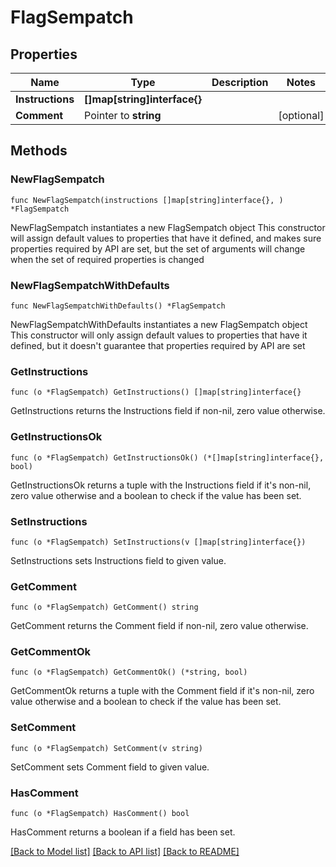 # FlagSempatch

## Properties

Name | Type | Description | Notes
------------ | ------------- | ------------- | -------------
**Instructions** | **[]map[string]interface{}** |  | 
**Comment** | Pointer to **string** |  | [optional] 

## Methods

### NewFlagSempatch

`func NewFlagSempatch(instructions []map[string]interface{}, ) *FlagSempatch`

NewFlagSempatch instantiates a new FlagSempatch object
This constructor will assign default values to properties that have it defined,
and makes sure properties required by API are set, but the set of arguments
will change when the set of required properties is changed

### NewFlagSempatchWithDefaults

`func NewFlagSempatchWithDefaults() *FlagSempatch`

NewFlagSempatchWithDefaults instantiates a new FlagSempatch object
This constructor will only assign default values to properties that have it defined,
but it doesn't guarantee that properties required by API are set

### GetInstructions

`func (o *FlagSempatch) GetInstructions() []map[string]interface{}`

GetInstructions returns the Instructions field if non-nil, zero value otherwise.

### GetInstructionsOk

`func (o *FlagSempatch) GetInstructionsOk() (*[]map[string]interface{}, bool)`

GetInstructionsOk returns a tuple with the Instructions field if it's non-nil, zero value otherwise
and a boolean to check if the value has been set.

### SetInstructions

`func (o *FlagSempatch) SetInstructions(v []map[string]interface{})`

SetInstructions sets Instructions field to given value.


### GetComment

`func (o *FlagSempatch) GetComment() string`

GetComment returns the Comment field if non-nil, zero value otherwise.

### GetCommentOk

`func (o *FlagSempatch) GetCommentOk() (*string, bool)`

GetCommentOk returns a tuple with the Comment field if it's non-nil, zero value otherwise
and a boolean to check if the value has been set.

### SetComment

`func (o *FlagSempatch) SetComment(v string)`

SetComment sets Comment field to given value.

### HasComment

`func (o *FlagSempatch) HasComment() bool`

HasComment returns a boolean if a field has been set.


[[Back to Model list]](../README.md#documentation-for-models) [[Back to API list]](../README.md#documentation-for-api-endpoints) [[Back to README]](../README.md)



